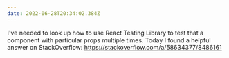 ```yaml
---
date: 2022-06-28T20:34:02.384Z
---
```


I've needed to look up how to use React Testing Library to test that a component with particular props multiple times. Today I found a helpful answer on StackOverflow: https://stackoverflow.com/a/58634377/8486161
